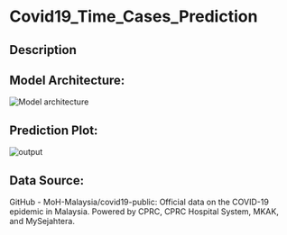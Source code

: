 # Covid19_Time_Cases_Prediction
## Description
## Model Architecture:
![Model architecture](https://github.com/Jimbotak12/Covid19_Time_Cases_Prediction/assets/122562533/2e52ac71-0600-41a4-9d35-34eb41729bfa)
## Prediction Plot:
![output](https://github.com/Jimbotak12/Covid19_Time_Cases_Prediction/assets/122562533/793621ee-efd0-4c17-981a-27889cefb3e2)
## Data Source:
GitHub - MoH-Malaysia/covid19-public: Official data on the COVID-19 epidemic in Malaysia. Powered by CPRC, CPRC Hospital System, MKAK, and MySejahtera.
